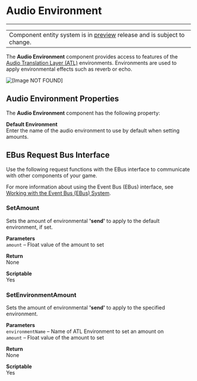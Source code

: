 # Audio Environment<a name="component-audio-environment"></a>


****  

|  | 
| --- |
| Component entity system is in [preview](https://docs.aws.amazon.com/lumberyard/latest/userguide/ly-glos-chap.html#preview) release and is subject to change\.  | 

The **Audio Environment** component provides access to features of the [Audio Translation Layer \(ATL\)](audio-default-controls.md) environments\. Environments are used to apply environmental effects such as reverb or echo\.

![\[Image NOT FOUND\]](http://docs.aws.amazon.com/lumberyard/latest/userguide/images/component-audio-environment1.png)

## Audio Environment Properties<a name="component-audio-environment-properties"></a>

The **Audio Environment** component has the following property:

**Default Environment**  
Enter the name of the audio environment to use by default when setting amounts\.

## EBus Request Bus Interface<a name="component-audio-environ-ebusrequest"></a>

Use the following request functions with the EBus interface to communicate with other components of your game\.

For more information about using the Event Bus \(EBus\) interface, see [Working with the Event Bus \(EBus\) System](ebus-intro.md)\.

### SetAmount<a name="environ-audio-ebus-setamount"></a>

Sets the amount of environmental **'send'** to apply to the default environment, if set\.

**Parameters**  
`amount` – Float value of the amount to set

**Return**  
None

**Scriptable**  
Yes

### SetEnvironmentAmount<a name="environ-audio-ebus-setenvironmentamount"></a>

Sets the amount of environmental **'send'** to apply to the specified environment\.

**Parameters**  
`environmentName` – Name of ATL Environment to set an amount on  
`amount` – Float value of the amount to set

**Return**  
None

**Scriptable**  
Yes